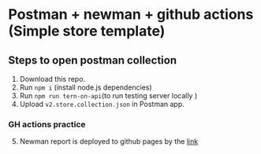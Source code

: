 # Postman + newman + github actions (Simple store template)

## Steps to open postman collection

1. Download this repo.
2. Run `npm i` (install node.js dependencies)
3. Run `npm run tern-on-api`(to run testing server locally )
4. Upload `v2.store.collection.json` in Postman app. 

###  GH actions practice 
5. Newman report is deployed to github pages by the [link](https://olkuzmenko.github.io/Postman-newman-ghActions/)

